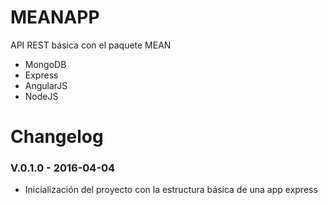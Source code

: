 # MEANAPP

API REST básica con el paquete MEAN
* MongoDB
* Express
* AngularJS
* NodeJS

# Changelog

### V.0.1.0 - 2016-04-04

* Inicialización del proyecto con la estructura básica de una app express